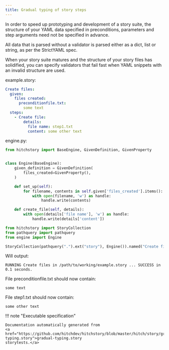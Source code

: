```yaml
---
title: Gradual typing of story steps
---
```




In order to speed up prototyping and development
of a story suite, the structure of your YAML data
specified in preconditions, parameters and step
arguments need not be specified in advance.

All data that is parsed without a validator
is parsed either as a dict, list or string, as
per the StrictYAML spec.

When your story suite matures and the structure of
your story files has solidified, you can
specify validators that fail fast when YAML
snippets with an invalid structure are used.




example.story:

```yaml
Create files:
  given:
    files created:
      preconditionfile.txt:
        some text
  steps:
    - Create file:
        details:
          file name: step1.txt
          content: some other text

```









engine.py:

```python
from hitchstory import BaseEngine, GivenDefinition, GivenProperty


class Engine(BaseEngine):
    given_definition = GivenDefinition(
        files_created=GivenProperty(),
    )

    def set_up(self):
        for filename, contents in self.given['files_created'].items():
            with open(filename, 'w') as handle:
                handle.write(contents)

    def create_file(self, details):
        with open(details['file name'], 'w') as handle:
            handle.write(details['content'])

```



```python
from hitchstory import StoryCollection
from pathquery import pathquery
from engine import Engine

```






```python
StoryCollection(pathquery(".").ext("story"), Engine()).named("Create files").play()

```

Will output:
```
RUNNING Create files in /path/to/working/example.story ... SUCCESS in 0.1 seconds.
```






File preconditionfile.txt should now contain:

```
some text
```



File step1.txt should now contain:

```
some other text
```







!!! note "Executable specification"

    Documentation automatically generated from 
    <a href="https://github.com/hitchdev/hitchstory/blob/master/hitch/story/gradual-typing.story">gradual-typing.story
    storytests.</a>

